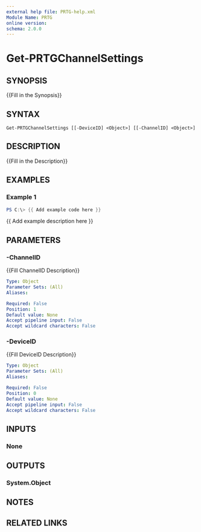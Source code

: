 ```yaml
---
external help file: PRTG-help.xml
Module Name: PRTG
online version:
schema: 2.0.0
---
```


# Get-PRTGChannelSettings

## SYNOPSIS
{{Fill in the Synopsis}}

## SYNTAX

```
Get-PRTGChannelSettings [[-DeviceID] <Object>] [[-ChannelID] <Object>]
```

## DESCRIPTION
{{Fill in the Description}}

## EXAMPLES

### Example 1
```powershell
PS C:\> {{ Add example code here }}
```

{{ Add example description here }}

## PARAMETERS

### -ChannelID
{{Fill ChannelID Description}}

```yaml
Type: Object
Parameter Sets: (All)
Aliases:

Required: False
Position: 1
Default value: None
Accept pipeline input: False
Accept wildcard characters: False
```

### -DeviceID
{{Fill DeviceID Description}}

```yaml
Type: Object
Parameter Sets: (All)
Aliases:

Required: False
Position: 0
Default value: None
Accept pipeline input: False
Accept wildcard characters: False
```

## INPUTS

### None
## OUTPUTS

### System.Object
## NOTES

## RELATED LINKS
